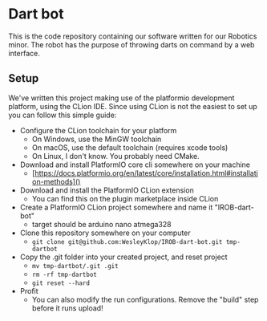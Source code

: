 # Dart bot

This is the code repository containing our software written for our Robotics minor.
The robot has the purpose of throwing darts on command by a web interface.

## Setup

We've written this project making use of the platformio development platform, using the CLion IDE.
Since using CLion is not the easiest to set up you can follow this simple guide:

- Configure the CLion toolchain for your platform
  - On Windows, use the MinGW toolchain
  - On macOS, use the default toolchain (requires xcode tools)
  - On Linux, I don't know. You probably need CMake.
- Download and install PlatformIO core cli somewhere on your machine
  - [https://docs.platformio.org/en/latest/core/installation.html#installation-methods]()
- Download and install the PlatformIO CLion extension
  - You can find this on the plugin marketplace inside CLion
- Create a PlatformIO CLion project somewhere and name it "IROB-dart-bot"
  - target should be arduino nano atmega328
- Clone this repository somewhere on your computer
  - `git clone git@github.com:WesleyKlop/IROB-dart-bot.git tmp-dartbot`
- Copy the .git folder into your created project, and reset project
  - `mv tmp-dartbot/.git .git`
  - `rm -rf tmp-dartbot`
  - `git reset --hard`
- Profit
  - You can also modify the run configurations. Remove the "build" step before it runs upload!

